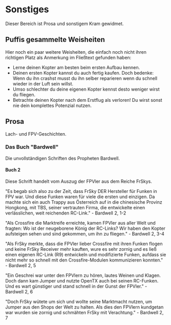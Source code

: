 # Sonstiges

Dieser Bereich ist Prosa und sonstigem Kram gewidmet.

## Puffis gesammelte Weisheiten

Hier noch ein paar weitere Weisheiten, die einfach noch nicht ihren richtigen Platz als Anmerkung im Fließtext gefunden haben:

- Lerne deinen Kopter am besten beim ersten Aufbau kennen.
- Deinen ersten Kopter kannst du auch fertig kaufen. Doch bedenke: Wenn du ihn crashst musst du ihn selber reparieren wenn du schnell wieder in der Luft sein willst.
- Umso schlechter du deine eigenen Kopter kennst desto weniger wirst du fliegen.
- Betrachte deinen Kopter nach dem Erstflug als verloren! Du wirst sonst nie dein komplettes Potenzial nutzen.

## Prosa

Lach- und FPV-Geschichten.

### Das Buch "Bardwell"

Die unvollständigen Schriften des Propheten Bardwell.

#### Buch 2

Diese Schrift handelt vom Auszug der FPVler aus dem Reiche FrSkys.

"Es begab sich also zu der Zeit, dass FrSky DER Hersteller für Funken in FPV war. Und diese Funken waren für viele die ersten und einzigen.
Da machte sich ein auch Trappy aus Österreich auf in die chinesische Provinz Hongkong, mit TBS, seiner vertrauten Firma, die entwickelte einen verlässlichen, weit reichenden RC-Link."
\- Bardwell 2, 1-2

"Als Crossfire die Marktreife erreichte, kamen FPVler aus aller Welt und fragten:
Wo ist der neugeborene König der RC-Links? Wir haben den Kopter aufsteigen sehen und sind gekommen, um ihn zu fliegen."
\- Bardwell 2, 3-4

"Als FrSky merkte, dass die FPVler lieber Crossfire mit ihren Funken flogen und keine FrSky Receiver mehr kauften, wure es sehr zornig und es ließ einen eigenen RC-Link (R9) entwickeln und modifizierte Funken, aufdass sie nicht mehr so schnell mit den Crossfire-Modulen kommunizieren konnten."
\- Bardwell 2, 5

"Ein Geschrei war unter den FPVlern zu hören, lautes Weinen und Klagen. Doch dann kam Jumper und nutzte OpenTX auch bei seinen RC-Funken. Und es wart günstiger und stand schnell in der Gunst der FPVler."
\- Bardwell 2, 6

"Doch FrSky wütete um sich und wollte seine Marktmacht nutzen, um Jumper aus den Shops der Welt zu halten. Als dies den FPVlern kundgetan war wurden sie zornig und schmähten FrSky mit Verachtung."
\- Bardwell 2, 7
